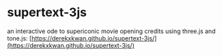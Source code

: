 # supertext-3js

an interactive ode to supericonic movie opening credits using three.js and tone.js: [https://derekxkwan.github.io/supertext-3js/](https://derekxkwan.github.io/supertext-3js/)
